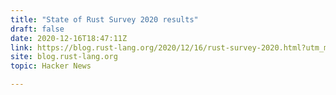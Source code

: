 ```yaml
---
title: "State of Rust Survey 2020 results"
draft: false
date: 2020-12-16T18:47:11Z
link: https://blog.rust-lang.org/2020/12/16/rust-survey-2020.html?utm_medium=RSS&utm_source=hune
site: blog.rust-lang.org
topic: Hacker News  

---
```

